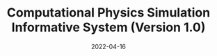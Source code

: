 ---
title: "Computational Physics Simulation Informative System (Version 1.0)"
collection: publications
category: computer software
permalink: /publication/cs3
date: 2022-04-16
venue: ''
excerpt: ''
paperurl: ''
citation: '<u>L.Z.C. Chen</u>. 2022SR0780652. &quot;Computational Physics Simulation Informative System (Version 1.0). &quot; 2022 (April 16, 2022). <i>National Copyright Administration.</i>'
---